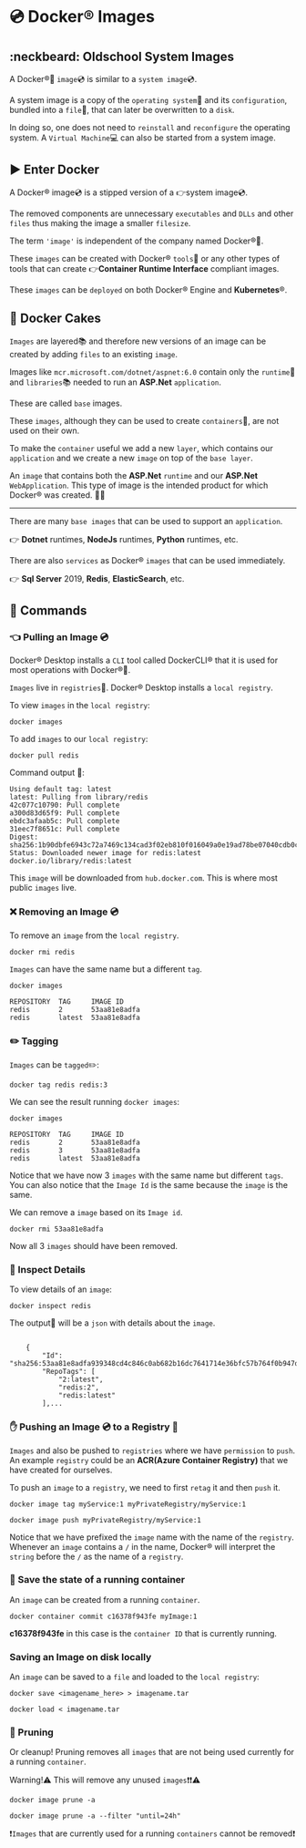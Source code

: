 # :cd: Docker:registered: Images

## :neckbeard: Oldschool System Images

A Docker:registered::whale2: `image`:cd: is similar to a `system image`:cd:. 

A system image is a copy of the `operating system`:penguin: and its `configuration`, bundled into a `file`:file_folder:, that can later be overwritten to a `disk`.

 In doing so, one does not need to `reinstall` and `reconfigure` the operating system. A `Virtual Machine`:computer: can also be started from a system image.

## :arrow_forward: Enter Docker

A Docker:registered: image:cd: is a stipped version of a :point_right:system image:cd:. 

The removed components are unnecessary `executables` and `DLLs` and other `files` thus making the image a smaller `filesize`.

The term `'image'` is independent of the company named Docker:registered::whale2:. 

These `images` can be created with Docker:registered: `tools`:hammer: or any other types of tools that can create :point_right:**Container Runtime Interface** compliant images. 

These `images` can be `deployed` on both Docker:registered: Engine and **Kubernetes**:registered:.

## :birthday: Docker Cakes

`Images` are layered:books: and therefore new versions of an image can be created by adding `files` to an existing `image`.

Images like `mcr.microsoft.com/dotnet/aspnet:6.0` contain only the `runtime`:runner: and `libraries`:books: needed to run an **ASP.Net** `application`. 

These are called `base` images.

These `images`, although they can be used to create `containers`:arrows_counterclockwise:, are not used on their own.

To make the `container` useful we add a new `layer`, which contains our `application` and we create a new `image` on top of the `base layer`.

An `image` that contains both the **ASP.Net** `runtime` and our **ASP.Net** `WebApplication`.
This type of image is the intended product for which Docker:registered: was created. :balloon::smile:

----
There are many `base images` that can be used to support an `application`. 

:point_right:  **Dotnet** runtimes, **NodeJs** runtimes, **Python** runtimes, etc.

There are also `services` as Docker:registered: `images` that can be used immediately.

:point_right: **Sql Server** 2019, **Redis**, **ElasticSearch**, etc.


## :blue_book: Commands

### :point_left: Pulling an Image :cd:

Docker:registered: Desktop installs a `CLI` tool called DockerCLI:registered: that 
it is used for most operations with Docker:registered::whale2:.

`Images` live in `registries`:scroll:. Docker:registered: Desktop installs a `local registry`.

To view `images` in the `local registry`:
```
docker images
```
To add `images` to our `local registry`:
```
docker pull redis
```
Command output :mag_right::
```
Using default tag: latest
latest: Pulling from library/redis
42c077c10790: Pull complete
a300d83d65f9: Pull complete
ebdc3afaab5c: Pull complete
31eec7f8651c: Pull complete
Digest: sha256:1b90dbfe6943c72a7469c134cad3f02eb810f016049a0e19ad78be07040cdb0c
Status: Downloaded newer image for redis:latest
docker.io/library/redis:latest
```
This `image` will be downloaded from `hub.docker.com`. This is where most public `images` live. 

### :x: Removing an Image :cd:
To remove an `image` from the `local registry`.
```
docker rmi redis
```
`Images` can have the same name but a different `tag`. 

```
docker images

REPOSITORY  TAG     IMAGE ID
redis       2       53aa81e8adfa 
redis       latest  53aa81e8adfa
```

### :pencil2: Tagging
`Images` can be `tagged`:pencil2::
```
docker tag redis redis:3 
```

We can see the result running `docker images`:
```
docker images

REPOSITORY  TAG     IMAGE ID
redis       2       53aa81e8adfa
redis       3       53aa81e8adfa    
redis       latest  53aa81e8adfa
```
Notice that we have now 3 `images` with the same name but different `tags`. 
You can also notice that the `Image Id` is the same because the `image` is the same.

We can remove a `image` based on its `Image id`.
```
docker rmi 53aa81e8adfa
```
Now all 3 `images` should have been removed.

### :mag_right: Inspect Details 
To view details of an `image`:
```
docker inspect redis
```
The output:mag_right: will be a `json` with details about the `image`.

```

    {
        "Id": "sha256:53aa81e8adfa939348cd4c846c0ab682b16dc7641714e36bfc57b764f0b947dc",
        "RepoTags": [
            "2:latest",
            "redis:2",
            "redis:latest"
        ],...
```

### :hand: Pushing an Image :cd: to a Registry :scroll:

`Images` and also be pushed to `registries` where we have `permission` to `push`. 
An example `registry` could be an **ACR(Azure Container Registry)** that we have created 
for ourselves.

 To push an `image` to a `registry`, we need to first `retag` it and then `push` it.

```
docker image tag myService:1 myPrivateRegistry/myService:1
```
```
docker image push myPrivateRegistry/myService:1
```
Notice that we have prefixed the `image` name with the name of the `registry`. 
Whenever an `image` contains a `/` in the name, Docker:registered: will interpret the `string` before the `/` as the name of a `registry`. 

### :floppy_disk: Save the state of a running container

An `image` can be created from a running `container`.
```
docker container commit c16378f943fe myImage:1
```
**c16378f943fe** in this case is the `container ID` that is currently running.

### Saving an Image on disk locally

An `image` can be saved to a `file` and loaded to the `local registry`:

```
docker save <imagename_here> > imagename.tar
```
```
docker load < imagename.tar
```

### :hocho: Pruning
Or cleanup! Pruning removes all `images` that are not being used currently for a running `container`.

Warning!:warning: This will remove any unused `images`:heavy_exclamation_mark::heavy_exclamation_mark::warning:
```
docker image prune -a
```
```
docker image prune -a --filter "until=24h"
```

:heavy_exclamation_mark:`Images` that are currently used for a running `containers` cannot be removed:heavy_exclamation_mark: